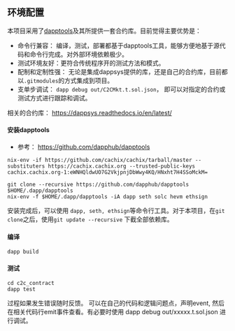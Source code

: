 ##  环境配置
本项目采用了[dapptools](https://github.com/dapphub)及其所提供一套合约库。目前觉得主要优势是：

* 命令行兼容： 编译，测试，部署都基于dapptools工具，能够方便地基于源代码和命令行完成。对外部环境依赖极少。
* 测试环境友好：更符合传统程序开的测试方法和模式。
* 配制和定制性强： 无论是集成dappsys提供的库，还是自己的合约库，目前都以`.gitmodules`的方式集成到项目。
* 支单步调试： `dapp debug out/C2CMkt.t.sol.json`， 即可以对指定的合约或测试方式进行跟踪和调试。

相关的合约库： https://dappsys.readthedocs.io/en/latest/

#### 安装dapptools

* 参考： https://github.com/dapphub/dapptools

```
nix-env -if https://github.com/cachix/cachix/tarball/master --substituters https://cachix.cachix.org --trusted-public-keys cachix.cachix.org-1:eWNHQldwUO7G2VkjpnjDbWwy4KQ/HNxht7H4SSoMckM=

git clone --recursive https://github.com/dapphub/dapptools $HOME/.dapp/dapptools
nix-env -f $HOME/.dapp/dapptools -iA dapp seth solc hevm ethsign
```

安装完成后，可以使用 `dapp, seth, ethsign`等命令行工具。对于本项目，在`git clone`之后，使用`git update --recursive` 下截全部依赖库。

#### 编译

```
dapp build
```

#### 测试

```
cd c2c_contract
dapp test
```
过程如果发生错误随时反馈。 可以在自己的代码和逻辑问题点，声明event, 然后在相关代码行emit事件查看。有必要时使用 dapp debug out/xxxxx.t.sol.json 进行调试。